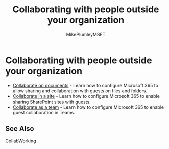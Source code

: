 ﻿---
title: "Collaborating with people outside your organization"
ms.author: mikeplum
author: MikePlumleyMSFT
manager: pamgreen
audience: ITPro
ms.topic: article
ms.service: o365-solutions
localization_priority: Priority
description: "Learn how to configure Office 365 for collaboration with guest users."
---

# Collaborating with people outside your organization

- [Collaborate on documents](collaborate-on-documents.md) - Learn how to configure Microsoft 365 to allow sharing and collaboration with guests on files and folders.
- [Collaborate in a site](collaborate-in-a-site.md) - Learn how to configure Microsoft 365 to enable sharing SharePoint sites with guests.
- [Collaborate as a team](collaborate-as-a-team.md) - Learn how to configure Microsoft 365 to enable guest collaboration in Teams.


## See Also

CollabWorking